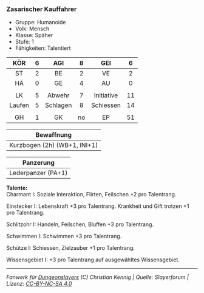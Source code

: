 ### Zasarischer Kauffahrer

- Gruppe: Humanoide
- Volk: Mensch
- Klasse: Späher
- Stufe: 1
- Fähigkeiten: Talentiert

|  KÖR   |  6  |   AGI    |  8  |    GEI     |  6  |
| :----: | :-: | :------: | :-: | :--------: | :-: |
|   ST   |  2  |    BE    |  2  |     VE     |  2  |
|   HÄ   |  0  |    GE    |  4  |     AU     |  0  |
|        |     |          |     |            |     |
|   LK   |  5  |  Abwehr  |  7  | Initiative | 11  |
| Laufen |  5  | Schlagen |  8  | Schiessen  | 14  |
|        |     |          |     |            |     |
|   GH   |  1  |    GK    | no  |     EP     | 51  |

|          Bewaffnung          |
| :--------------------------: |
| Kurzbogen (2h) (WB+1, INI+1) |

|     Panzerung      |
| :----------------: |
| Lederpanzer (PA+1) |

**Talente:**  
Charmant I: Soziale Interaktion, Flirten, Feilschen +2 pro Talentrang.

Einstecker I: Lebenskraft +3 pro Talentrang. Krankheit und Gift trotzen +1 pro Talentrang.

Schlitzohr I: Handeln, Feilschen, Bluffen +3 pro Talentrang.

Schwimmen I: Schwimmen +3 pro Talentrang.

Schütze I: Schiessen, Zielzauber +1 pro Talentrang.

Wissensgebiet I: +3 pro Talentrang auf ausgewähltes Wissensgebiet.

---

_Fanwerk für [Dungeonslayers](https://www.dungeonslayers.net/) (C) Christian Kennig | Quelle: Slayerforum | Lizenz: [CC-BY-NC-SA 4.0](https://creativecommons.org/licenses/by-nc-sa/4.0/deed.de)_
